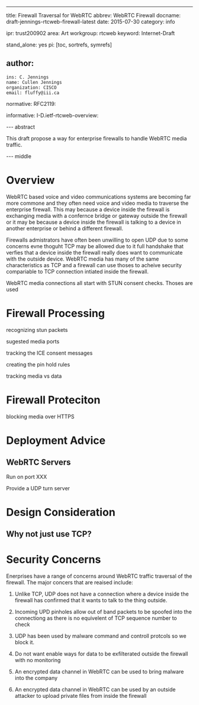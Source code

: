 ---
title: Firewall Traversal for WebRTC
abbrev: WebRTC Firewall
docname: draft-jennings-rtcweb-firewall-latest
date: 2015-07-30
category: info

ipr: trust200902
area: Art
workgroup: rtcweb
keyword: Internet-Draft

stand_alone: yes
pi: [toc, sortrefs, symrefs]

author:
 -
    ins: C. Jennings
    name: Cullen Jennings
    organization: CISCO
    email: fluffy@iii.ca

normative:
  RFC2119:

informative:
  I-D.ietf-rtcweb-overview:


--- abstract

This draft propose a way for enterprise firewalls to handle WebRTC
media traffic. 

--- middle


Overview 
=========

WebRTC based voice and video communications systems are becoming far
more commone and they often need voice and video media to traverse the
enterprise firewall. This may because a device inside the firewall is
exchanging media with a confernce bridge or gateway outside the
firewall or it may be because a device inside the firewall is talking
to a device in another enterprise or behind a different firewall.

Firewalls admistrators have often been unwilling to open UDP due to
some concerns evne thoguht TCP may be allowed due to it full handshake
that verfies that a device inside the firewall really does want to
communicate with the outside device. WebRTC media has many of the same
characteristics as TCP and a firewall can use thoses to acheive
security compariable to TCP connection intiated inside the firewall.

WebRTC media connections all start with STUN consent checks. Thoses
are used 



Firewall Processing
==============

recognizing stun packets

sugested media ports

tracking the ICE consent messages

creating the pin hold rules

tracking media vs data

Firewall Proteciton
============

blocking media over HTTPS


Deployment Advice
==============


WebRTC Servers
--------------

Run on port XXX

Provide a UDP turn server




Design Consideration
==============

Why not just use TCP?
------------------


Security Concerns 
============


Enerprises have a range of concerns around WebRTC traffic traversal of
the firewall. The major concers that are reaised include:

1. Unlike TCP, UDP does not have a connection where a device inside
   the firewall has confirmed that it wants to talk to the thing
   outside.

2. Incoming UPD pinholes allow out of band packets to be spoofed into
   the connectiong as there is no equivelent of TCP sequence number to
   check

3. UDP has been used by malware command and controll protcols so we
block it.

4. Do not want enable ways for data to be exfilterated outside the
firewall with no monitoring

5. An encrypted data channel in WebRTC can be used to bring malware
into the company

6. An encrypted data channel in WebRTC can be used by an outside
attacker to upload private files from inside the firewall


